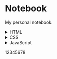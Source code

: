 # Notebook
My personal notebook.

<details><summary>HTML</summary>
  
  <h1>Hello</h1> - HTML element (most of them have an opening tag and a closing tag)
  <h1> - opening tag
  </h1> - closing tag
  
  <h1></h1> - main heading
  <h2></h2> - subheading
  From <h3> to <h6> - different levels of subheadings
  
  <p>I'm a p tag!</p> - preferred element for paragraph
  
  As a convention, all HTML tags are written in lowercase, for example <p></p> and not <P></P>.
  
  lorem ipsum text - placeholder text
  
  <!-- --> - comments in HTML - you can leave comments for other developers within your code without affecting the resulting output that is displayed to the end user and also a convenient way to make code inactive without having to delete it entirely
  
</details>

<details><summary>CSS</summary>

</details>

<details><summary>JavaScript</summary>

</details>

12345678
